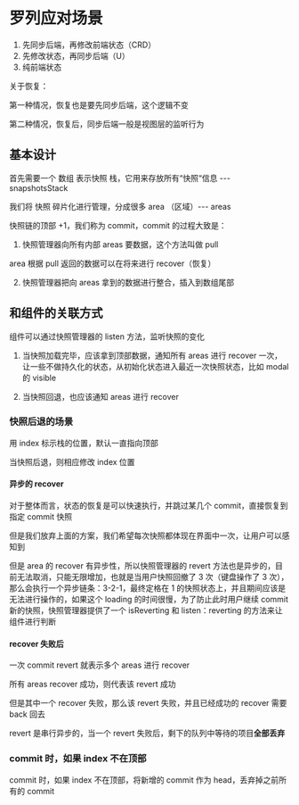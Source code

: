 # 罗列应对场景

1. 先同步后端，再修改前端状态（CRD）
2. 先修改状态，再同步后端（U）
3. 纯前端状态

关于恢复：

第一种情况，恢复也是要先同步后端，这个逻辑不变

第二种情况，恢复后，同步后端一般是视图层的监听行为

## 基本设计

首先需要一个 数组 表示快照 栈，它用来存放所有“快照“信息 --- snapshotsStack

我们将 快照 碎片化进行管理，分成很多 area （区域）--- areas

快照链的顶部 +1，我们称为 commit，commit 的过程大致是：

1. 快照管理器向所有内部 areas 要数据，这个方法叫做 pull

area 根据 pull 返回的数据可以在将来进行 recover（恢复）

2. 快照管理器把向 areas 拿到的数据进行整合，插入到数组尾部

## 和组件的关联方式

组件可以通过快照管理器的 listen 方法，监听快照的变化

1. 当快照加载完毕，应该拿到顶部数据，通知所有 areas 进行 recover 一次，让一些不做持久化的状态，从初始化状态进入最近一次快照状态，比如 modal 的 visible

2. 当快照回退，也应该通知 areas 进行 recover

### 快照后退的场景

用 index 标示栈的位置，默认一直指向顶部

当快照后退，则相应修改 index 位置

#### 异步的 recover

对于整体而言，状态的恢复是可以快速执行，并跳过某几个 commit，直接恢复到指定 commit 快照

但是我们放弃上面的方案，我们希望每次快照都体现在界面中一次，让用户可以感知到

但是 area 的 recover 有异步性，所以快照管理器的 revert 方法也是异步的，目前无法取消，只能无限增加，也就是当用户快照回撤了 3 次（键盘操作了 3 次），那么会执行一个异步链条：3-2-1，最终定格在 1 的快照状态上，并且期间应该是无法进行操作的，如果这个 loading 的时间很慢，为了防止此时用户继续 commit 新的快照，快照管理器提供了一个 isReverting 和 listen：reverting 的方法来让组件进行判断

#### recover 失败后

一次 commit revert 就表示多个 areas 进行 recover

所有 areas recover 成功，则代表该 revert 成功

但是其中一个 recover 失败，那么该 revert 失败，并且已经成功的 recover 需要 back 回去

revert 是串行异步的，当一个 revert 失败后，剩下的队列中等待的项目**全部丢弃**

### commit 时，如果 index 不在顶部

commit 时，如果 index 不在顶部，将新增的 commit 作为 head，丢弃掉之前所有的 commit
